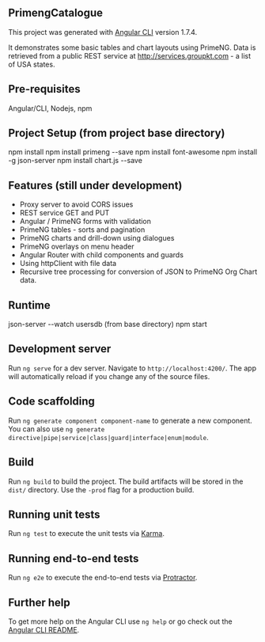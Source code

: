 ## PrimengCatalogue

This project was generated with [Angular CLI](https://github.com/angular/angular-cli) version 1.7.4.

It demonstrates some basic tables and chart layouts using PrimeNG.  Data is retrieved from a public REST service at http://services.groupkt.com - a list of USA states.

## Pre-requisites

Angular/CLI, Nodejs, npm


## Project Setup (from project base directory)

npm install 
npm install primeng --save
npm install font-awesome
npm install -g json-server
npm install chart.js --save

## Features (still under development)

* Proxy server to avoid CORS issues 
* REST service GET and PUT
* Angular / PrimeNG forms with validation
* PrimeNG tables - sorts and pagination
* PrimeNG charts and drill-down using dialogues
* PrimeNG overlays on menu header
* Angular Router with child components and guards
* Using httpClient with file data
* Recursive tree processing for conversion of JSON to PrimeNG Org Chart data.

## Runtime

json-server --watch usersdb   (from base directory)
npm start


## Development server

Run `ng serve` for a dev server. Navigate to `http://localhost:4200/`. The app will automatically reload if you change any of the source files.

## Code scaffolding

Run `ng generate component component-name` to generate a new component. You can also use `ng generate directive|pipe|service|class|guard|interface|enum|module`.

## Build

Run `ng build` to build the project. The build artifacts will be stored in the `dist/` directory. Use the `-prod` flag for a production build.

## Running unit tests

Run `ng test` to execute the unit tests via [Karma](https://karma-runner.github.io).

## Running end-to-end tests

Run `ng e2e` to execute the end-to-end tests via [Protractor](http://www.protractortest.org/).

## Further help

To get more help on the Angular CLI use `ng help` or go check out the [Angular CLI README](https://github.com/angular/angular-cli/blob/master/README.md).
